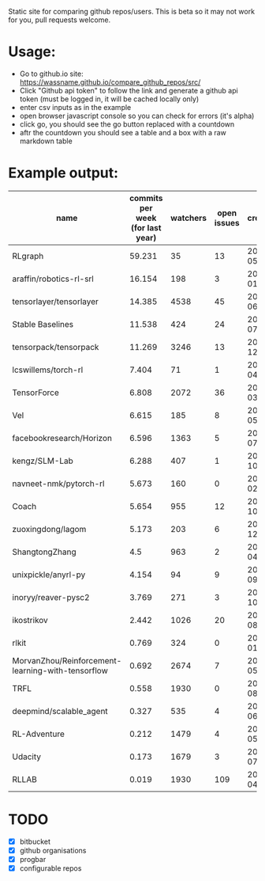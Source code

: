 Static site for comparing github repos/users. This is beta so it may not work for you, pull requests welcome.

# Usage:

- Go to github.io site: https://wassname.github.io/compare_github_repos/src/
- Click "Github api token" to follow the link and generate a github api token (must be logged in, it will be cached locally only)
- enter csv inputs as in the example
- open browser javascript console so you can check for errors (it's alpha)
- click go, you should see the go button replaced with a countdown
- aftr the countdown you should see a table and a box with a raw markdown table


# Example output:

|name|commits per week (for last year)|watchers|open issues|created|updated|contributors (up to 100)|
|---|---|---|---|---|---|---|
|RLgraph|59.231|35|13|2018-05-04|2018-11-29|3|
|araffin/robotics-rl-srl|16.154|198|3|2018-01-18|2018-11-29|5|
|tensorlayer/tensorlayer|14.385|4538|45|2016-06-07|2018-11-30|71|
|Stable Baselines|11.538|424|24|2018-07-02|2018-11-29|49|
|tensorpack/tensorpack|11.269|3246|13|2015-12-25|2018-11-30|36|
|lcswillems/torch-rl|7.404|71|1|2018-04-11|2018-11-28|3|
|TensorForce|6.808|2072|36|2017-03-19|2018-11-30|46|
|Vel|6.615|185|8|2018-05-09|2018-11-29|4|
|facebookresearch/Horizon|6.596|1363|5|2017-07-27|2018-11-30|15|
|kengz/SLM-Lab|6.288|407|1|2017-10-02|2018-11-26|5|
|navneet-nmk/pytorch-rl|5.673|160|0|2018-02-28|2018-11-29|1|
|Coach|5.654|955|12|2017-10-01|2018-11-30|20|
|zuoxingdong/lagom|5.173|203|6|2017-12-21|2018-11-29|4|
|ShangtongZhang|4.5|963|2|2017-04-20|2018-11-29|3|
|unixpickle/anyrl-py|4.154|94|9|2017-09-18|2018-11-29|4|
|inoryy/reaver-pysc2|3.769|271|3|2017-10-21|2018-11-30|1|
|ikostrikov|2.442|1026|20|2017-08-22|2018-11-29|17|
|rlkit|0.769|324|0|2018-01-25|2018-11-30|2|
|MorvanZhou/Reinforcement-learning-with-tensorflow|0.692|2674|7|2017-05-06|2018-11-30|4|
|TRFL|0.558|1930|0|2018-08-08|2018-11-30|6|
|deepmind/scalable_agent|0.327|535|4|2018-06-06|2018-11-29|2|
|RL-Adventure|0.212|1479|4|2018-05-26|2018-11-30|3|
|Udacity|0.173|1679|3|2018-07-06|2018-11-30|1|
|RLLAB|0.019|1930|109|2016-04-21|2018-11-29|29|


# TODO

- [x] bitbucket
- [x] github organisations
- [x] progbar
- [x] configurable repos
